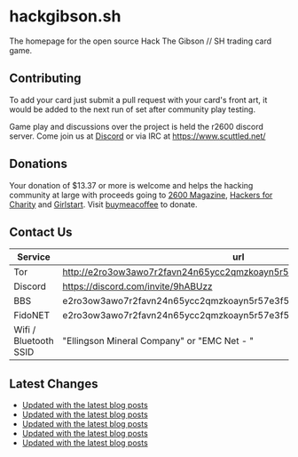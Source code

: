 # hackgibson.sh
The homepage for the open source Hack The Gibson // SH trading card game.


## Contributing

To add your card just submit a pull request with your card's front art, it would be added to the next run of set after community play testing.

Game play and discussions over the project is held the r2600 discord server. Come join us at [Discord](https://discord.com/invite/9hABUzz) or via IRC at https://www.scuttled.net/


## Donations

Your donation of $13.37 or more is welcome and helps the hacking community at large with proceeds going to [2600 Magazine](https://2600.com/), [Hackers for Charity](https://hackersforcharity.org) and [Girlstart](https://girlstart.org).  Visit [buymeacoffee](https://www.buymeacoffee.com/hackgibson.sh) to donate.


## Contact Us

Service | url
-|-
Tor | http://e2ro3ow3awo7r2favn24n65ycc2qmzkoayn5r57e3f56nvjwdcgg32ad.onion
Discord | https://discord.com/invite/9hABUzz
BBS | e2ro3ow3awo7r2favn24n65ycc2qmzkoayn5r57e3f56nvjwdcgg32ad.onion:23
FidoNET | e2ro3ow3awo7r2favn24n65ycc2qmzkoayn5r57e3f56nvjwdcgg32ad.onion:24554
Wifi / Bluetooth SSID | "Ellingson Mineral Company" or "EMC Net - <fidonet address>"

## Latest Changes
<!-- BLOG-POST-LIST:START -->
- [Updated with the latest blog posts](https://github.com/DFW2600/hackgibson.sh/commit/1039d78ddcb03f59eeedd03ff926d3b829d3f1d1)
- [Updated with the latest blog posts](https://github.com/DFW2600/hackgibson.sh/commit/fdf3e0ea3ed5235c59c96dcfed78c5460c278651)
- [Updated with the latest blog posts](https://github.com/DFW2600/hackgibson.sh/commit/3ee6949237720d33573ced1be9d93a96267f6cd1)
- [Updated with the latest blog posts](https://github.com/DFW2600/hackgibson.sh/commit/7af73c4adde3a6f880d9aa0df5da71980788ad5f)
- [Updated with the latest blog posts](https://github.com/DFW2600/hackgibson.sh/commit/f4664efb0ba1d0f2b728a771b1d7b732fccd1af9)
<!-- BLOG-POST-LIST:END -->
